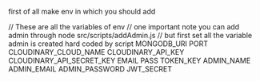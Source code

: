 first of all make env in which you should add

//   These are all the variables of env 
//   one important note you can add admin through node src/scripts/addAdmin.js
//   but first set all the variable admin is created hard coded by script
MONGODB_URI
PORT
CLOUDINARY_CLOUD_NAME
CLOUDINARY_API_KEY
CLOUDINARY_API_SECRET_KEY
EMAIL 
PASS 
TOKEN_KEY
ADMIN_NAME
ADMIN_EMAIL
ADMIN_PASSWORD
JWT_SECRET
